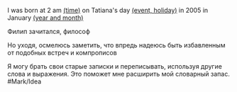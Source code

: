 I was born at 2 am <u>(time)</u> on Tatiana's day <u>(event, holiday)</u> in 2005 in January <u>(year and month)</u>

Филип зачитался, философ

Но уходя, осмелюсь заметить, что впредь надеюсь быть избавленным от подобных встреч и компрописов

Я могу брать свои старые записки и переписывать, используя другие слова и выражения. Это поможет мне расширить мой словарный запас. #Mark/Idea 